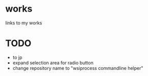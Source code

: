 
# works
links to my works

# TODO
- to jp
- expand selection area for radio button
- change repository name to "wsiprocess commandline helper"